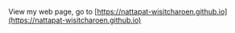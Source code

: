 View my web page, go to [https://nattapat-wisitcharoen.github.io](https://nattapat-wisitcharoen.github.io)

